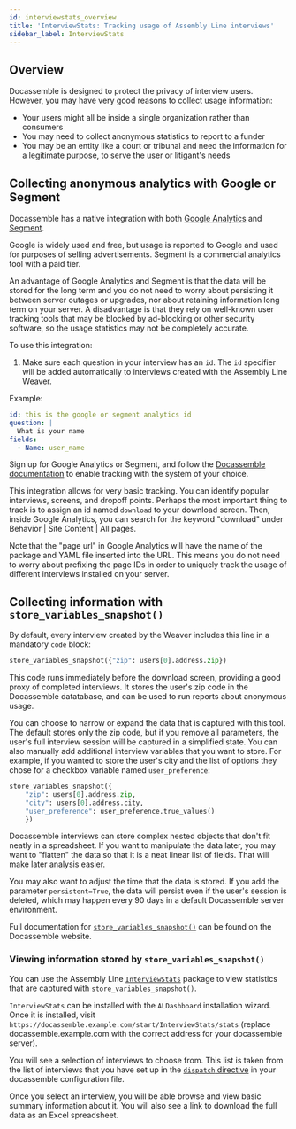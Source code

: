 ```yaml
---
id: interviewstats_overview
title: 'InterviewStats: Tracking usage of Assembly Line interviews'
sidebar_label: InterviewStats
---
```


## Overview

Docassemble is designed to protect the privacy of interview users. However, you may
have very good reasons to collect usage information:

* Your users might all be inside a single organization rather than consumers
* You may need to collect anonymous statistics to report to a funder
* You may be an entity like a court or tribunal and need the information for a
  legitimate purpose, to serve the user or litigant's needs

## Collecting anonymous analytics with Google or Segment

Docassemble has a native integration with both [Google
Analytics](https://docassemble.org/docs/config.html#google%20analytics) and
[Segment](https://docassemble.org/docs/config.html#segment%20id).

Google is widely used and free, but usage is reported to Google and used for
purposes of selling advertisements. Segment is a commercial analytics tool with
a paid tier.

An advantage of Google Analytics and Segment is that the data will be stored for
the long term and you do not need to worry about persisting it between server
outages or upgrades, nor about retaining information long term on your server. A
disadvantage is that they rely on well-known user tracking tools that may be
blocked by ad-blocking or other security software, so the usage statistics may
not be completely accurate.

To use this integration:

1. Make sure each question in your interview has an `id`. The `id` specifier
will be added automatically to interviews created with the Assembly Line Weaver.

Example:

```yaml
id: this is the google or segment analytics id
question: |
  What is your name
fields:
  - Name: user_name
```

Sign up for Google Analytics or Segment, and follow the [Docassemble
documentation](https://docassemble.org/docs/config.html#google%20analytics) to
enable tracking with the system of your choice.

This integration allows for very basic tracking. You can identify popular
interviews, screens, and dropoff points. Perhaps the most important thing to
track is to assign an id named `download` to your download screen. Then, inside
Google Analytics, you can search for the keyword "download" under Behavior |
Site Content | All pages.

Note that the "page url" in Google Analytics will have the name of the package
and YAML file inserted into the URL. This means you do not need to worry about
prefixing the page IDs in order to uniquely track the usage of different
interviews installed on your server.

## Collecting information with `store_variables_snapshot()`

By default, every interview created by the Weaver includes this line in a
mandatory `code` block:

```python
store_variables_snapshot({"zip": users[0].address.zip})
```

This code runs immediately before the download screen, providing a good proxy of
completed interviews. It stores the user's zip code in the Docassemble
datatabase, and can be used to run reports about anonymous usage.

You can choose to narrow or expand the data that is captured with this tool. The
default stores only the zip code, but if you remove all parameters, the user's
full interview session will be captured in a simplified state. You can also
manually add additional interview variables that you want to store. For example,
if you wanted to store the user's city and the list of options they chose for a
checkbox variable named `user_preference`:

```python
store_variables_snapshot({
    "zip": users[0].address.zip,
    "city": users[0].address.city,
    "user_preference": user_preference.true_values()
    })
```

Docassemble interviews can store complex nested objects that don't fit neatly in
a spreadsheet. If you want to manipulate the data later, you may want to
"flatten" the data so that it is a neat linear list of fields. That will make
later analysis easier.

You may also want to adjust the time that the data is stored. If you add the
parameter `persistent=True`, the data will persist even if the user's session is deleted,
which may happen every 90 days in a default Docassemble server environment.

Full documentation for
[`store_variables_snapshot()`](https://docassemble.org/docs/functions.html#store_variables_snapshot)
can be found on the Docassemble website.

### Viewing information stored by `store_variables_snapshot()`

You can use the Assembly Line
[`InterviewStats`](https://github.com/suffolklitlab/docassemble-InterviewStats) package to 
view statistics that are captured with `store_variables_snapshot()`.

`InterviewStats` can be installed with the `ALDashboard` installation wizard.
Once it is installed, visit
`https://docassemble.example.com/start/InterviewStats/stats` (replace
docassemble.example.com with the correct address for your docassemble server).

You will see a selection of interviews to choose from. This list is taken from
the list of interviews that you have set up in the [`dispatch`
directive](https://docassemble.org/docs/config.html#dispatch) in your
docassemble configuration file.

Once you select an interview, you will be able browse and view basic summary information about it.
You will also see a link to download the full data as an Excel spreadsheet.